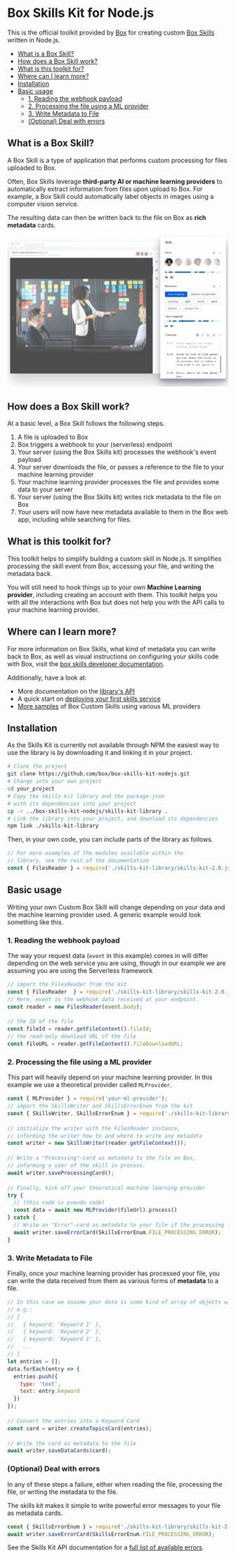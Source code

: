 # Box Skills Kit for Node.js 

This is the official toolkit provided by [Box](https://box.com) for creating custom [Box Skills](https://developer.box.com/docs/box-skills) written in Node.js.

* [What is a Box Skill?](#WhatisaBoxSkill)
* [How does a Box Skill work?](#HowdoesaBoxSkillwork)
* [What is this toolkit for?](#Whatisthistoolkitfor)
* [Where can I learn more?](#WherecanIlearnmore)
* [Installation](#Installation)
* [Basic usage](#Basicusage)
	* [1. Reading the webhook payload](#Readingthewebhookpayload)
	* [2. Processing the file using a ML provider](#ProcessingthefileusingaMLprovider)
	* [3. Write Metadata to File](#WriteMetadatatoFile)
	* [(Optional) Deal with errors](#OptionalDealwitherrors)

## What is a Box Skill?

A Box Skill is a type of application that performs custom processing for files uploaded to Box.

Often, Box Skills leverage **third-party AI or machine learning providers** to automatically extract information from files upon upload to Box. For example, a Box Skill could automatically label objects in images using a computer vision service.

The resulting data can then be written back to the file on Box as **rich metadata** cards.

![Metadata on a Video](docs/metadata.png)

## How does a Box Skill work?

At a basic level, a Box Skill follows the following steps.

1. A file is uploaded to Box
1. Box triggers a webhook to your (serverless) endpoint
1. Your server (using the Box Skills kit) processes the webhook's event payload
1. Your server downloads the file, or passes a reference to the file to your machine learning provider
1. Your machine learning provider processes the file and provides some data to your server
1. Your server (using the Box Skills kit) writes rick metadata to the file on Box
1. Your users will now have new metadata available to them in the Box web app, including while searching for files.

## What is this toolkit for?

This toolkit helps to simplify building a custom skill in Node.js. It simplifies processing the skill event from Box, accessing your file, and writing the metadata back. 

You will still need to hook things up to your own **Machine Learning provider**, including creating an account with them. This toolkit helps you with all the interactions with Box but does not help you with the API calls to your machine learning provider.

## Where can I learn more?

For more information on Box Skills, what kind of metadata you can write back to Box, as well as visual instructions on configuring your skills code with Box, visit the [box skills developer documentation](https://developer.box.com/docs/box-skills).

Additionally, have a look at:

* More documentation on the [library's API](skills-kit-library)
* A quick start on [deploying your first skills service](boilerplate-skills)
* [More samples](https://github.com/box-community) of Box Custom Skills using various ML providers

## Installation

As the Skills Kit is currently not available through NPM the easiest way to use the library is by downloading it and linking it in your project.

```sh
# Clone the project
git clone https://github.com/box/box-skills-kit-nodejs.git
# Change into your own project
cd your_project
# Copy the skills kit library and the package.json
# with its dependencies into your project
cp -r ../box-skills-kit-nodejs/skills-kit-library .
# Link the library into your project, and download its dependencies
npm link ./skills-kit-library
```

Then, in your own code, you can include parts of the library as follows.

```js
// For more examples of the modules available within the
// library, see the rest of the documentation
const { FilesReader } = require('./skills-kit-library/skills-kit-2.0.js')
```

## Basic usage

Writing your own Custom Box Skill will change depending on your data and the machine learning provider used. A generic example would look something like this.


### <a name='Readingthewebhookpayload'></a>1. Reading the webhook payload

The way your request data (`event` in this example) comes in 
will differ depending on the web service you are using,
though in our example we are assuming you are using the Serverless framework

```js
// import the FilesReader from the kit
const { FilesReader  } = require('./skills-kit-library/skills-kit-2.0.js');
// Here, event is the webhook data received at your endpoint.
const reader = new FilesReader(event.body);  

// the ID of the file
const fileId = reader.getFileContext().fileId;
// the read-only download URL of the file
const fileURL = reader.getFileContext().fileDownloadURL;
```

### <a name='ProcessingthefileusingaMLprovider'></a>2. Processing the file using a ML provider

This part will heavily depend on your machine learning provider. In this example we use a
theoretical provider called `MLProvider`.

```js
const { MLProvider } = require('your-ml-provider');
// import the SkillsWriter and SkillsErrorEnum from the kit
const { SkillsWriter, SkillsErrorEnum } = require('./skills-kit-library/skills-kit-2.0.js');

// initialize the writer with the FilesReader instance,
// informing the writer how to and where to write any metadata
const writer = new SkillsWriter(reader.getFileContext());

// Write a "Processing"-card as metadata to the file on Box, 
// informing a user of the skill in process.
await writer.saveProcessingCard();

// Finally, kick off your theoretical machine learning provider
try {
  // (this code is pseudo code)
  const data = await new MLProvider(fileUrl).process()
} catch {
  // Write an "Error"-card as metadata to your file if the processing failed
  await writer.saveErrorCard(SkillsErrorEnum.FILE_PROCESSING_ERROR);
}
```

### <a name='WriteMetadatatoFile'></a>3. Write Metadata to File

Finally, once your machine learning provider has processed your file, you can write the data received from them as various forms of **metadata** to a file.

```js
// In this case we assume your data is some kind of array of objects with keywords
// e.g.:
// [
//   { keyword: 'Keyword 1' },
//   { keyword: 'Keyword 2' },
//   { keyword: 'Keyword 1' },
//   ...
// ]
let entries = [];
data.forEach(entry => {
  entries.push({
    type: 'text',
    text: entry.keyword
  })
});

// Convert the entries into a Keyword Card
const card = writer.createTopicsCard(entries);

// Write the card as metadata to the file
await writer.saveDataCards(card);
```

### <a name='OptionalDealwitherrors'></a>(Optional) Deal with errors

In any of these steps a failure, either when reading the file, processing the file, or writing the metadata to the file.

The skills kit makes it simple to write powerful error messages to your file as metadata cards.

```js
const { SkillsErrorEnum } = require('./skills-kit-library/skills-kit-2.0.js');
await writer.saveErrorCard(SkillsErrorEnum.FILE_PROCESSING_ERROR);
```

See the Skills Kit API documentation for a [full list of available errors](skills-kit-library#error-enum).
